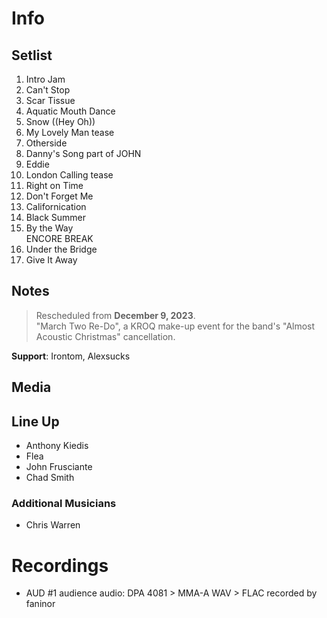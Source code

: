 # Info

## Setlist

1. Intro Jam
2. Can't Stop
3. Scar Tissue
4. Aquatic Mouth Dance
5. Snow ((Hey Oh))
6. My Lovely Man tease
7. Otherside
8. Danny's Song part of JOHN
9. Eddie
10. London Calling tease
11. Right on Time
12. Don't Forget Me
13. Californication
14. Black Summer
15. By the Way
<br> ENCORE BREAK
16. Under the Bridge
17. Give It Away

## Notes
 
> Rescheduled from **December 9, 2023**. <br> "March Two Re-Do", a KROQ make-up event for the band's "Almost Acoustic Christmas" cancellation.

**Support**: Irontom, Alexsucks

## Media 

## Line Up

* Anthony Kiedis
* Flea
* John Frusciante
* Chad Smith

### Additional Musicians

* Chris Warren

# Recordings

* AUD #1 audience audio: DPA 4081 > MMA-A WAV > FLAC recorded by faninor

